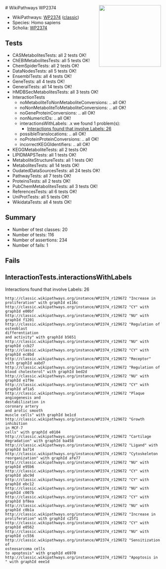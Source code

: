 <img style="float: right; width: 200px" src="https://upload.wikimedia.org/wikipedia/commons/thumb/8/83/Wplogo_with_text_500.png/640px-Wplogo_with_text_500.png" />
# WikiPathways WP2374

* WikiPathways: [WP2374](https://wikipathways.org/pathways/WP2374) ([classic](https://classic.wikipathways.org/instance/WP2374))
* Species: Homo sapiens
* Scholia: [WP2374](https://scholia.toolforge.org/wikipathways/WP2374)
## Tests
* CASMetabolitesTests: all 2 tests OK!
* ChEBIMetabolitesTests: all 5 tests OK!
* ChemSpiderTests: all 2 tests OK!
* DataNodesTests: all 5 tests OK!
* EnsemblTests: all 4 tests OK!
* GeneTests: all 4 tests OK!
* GeneralTests: all 14 tests OK!
* HMDBSecMetabolitesTests: all 3 tests OK!
* InteractionTests
    * noMetaboliteToNonMetaboliteConversions: .. all OK!
    * noNonMetaboliteToMetaboliteConversions: .. all OK!
    * noGeneProteinConversions: .. all OK!
    * nonNumericIDs: .. all OK!
    * interactionsWithLabels: .x we found 1 problem(s):
        * [Interactions found that involve Labels: 26](#fe97a8dd)
    * possibleTranslocations: .. all OK!
    * noProteinProteinConversions: .. all OK!
    * incorrectKEGGIdentifiers: .. all OK!
* KEGGMetaboliteTests: all 2 tests OK!
* LIPIDMAPSTests: all 1 tests OK!
* MetaboliteStructureTests: all 1 tests OK!
* MetabolitesTests: all 14 tests OK!
* OudatedDataSourcesTests: all 24 tests OK!
* PathwayTests: all 7 tests OK!
* ProteinsTests: all 2 tests OK!
* PubChemMetabolitesTests: all 3 tests OK!
* ReferencesTests: all 6 tests OK!
* UniProtTests: all 5 tests OK!
* WikidataTests: all 4 tests OK!


## Summary

* Number of test classes: 20
* Number of tests: 116
* Number of assertions: 234
* Number of fails: 1

## Fails

<a name="fe97a8dd" />

## InteractionTests.interactionsWithLabels

Interactions found that involve Labels: 26
```
http://classic.wikipathways.org/instance/WP2374_r129672 "Increase in 
proliferation" with graphId e116c
http://classic.wikipathways.org/instance/WP2374_r129672 "CY" with graphId e00bf
http://classic.wikipathways.org/instance/WP2374_r129672 "NU" with graphId f1201
http://classic.wikipathways.org/instance/WP2374_r129672 "Regulation of 
osteoblast
differentiation
and activity" with graphId b5651
http://classic.wikipathways.org/instance/WP2374_r129672 "NU" with graphId ccb27
http://classic.wikipathways.org/instance/WP2374_r129672 "CY" with graphId ec8bd
http://classic.wikipathways.org/instance/WP2374_r129672 "Receptor" with graphId aabd7
http://classic.wikipathways.org/instance/WP2374_r129672 "Regulation of
blood cholesterol" with graphId bed2d
http://classic.wikipathways.org/instance/WP2374_r129672 "NU" with graphId e1f9e
http://classic.wikipathways.org/instance/WP2374_r129672 "CY" with graphId af1a5
http://classic.wikipathways.org/instance/WP2374_r129672 "Plaque
angiogenesis and 
destabilization in
coronary artery
and arotic smooth
muscle cells" with graphId be1cd
http://classic.wikipathways.org/instance/WP2374_r129672 "Growth
inhibition
in MCF-7
cells" with graphId e0104
http://classic.wikipathways.org/instance/WP2374_r129672 "Cartilage
degradation" with graphId ba458
http://classic.wikipathways.org/instance/WP2374_r129672 "Ligand" with graphId ba714
http://classic.wikipathways.org/instance/WP2374_r129672 "Cytoskeleton
reorganization" with graphId afe77
http://classic.wikipathways.org/instance/WP2374_r129672 "NU" with graphId e95b6
http://classic.wikipathways.org/instance/WP2374_r129672 "CY" with graphId abc9d
http://classic.wikipathways.org/instance/WP2374_r129672 "CY" with graphId ebc12
http://classic.wikipathways.org/instance/WP2374_r129672 "NU" with graphId c007b
http://classic.wikipathways.org/instance/WP2374_r129672 "CY" with graphId bf8ea
http://classic.wikipathways.org/instance/WP2374_r129672 "NU" with graphId c0b1a
http://classic.wikipathways.org/instance/WP2374_r129672 "Increase in 
proliferation" with graphId c25f1
http://classic.wikipathways.org/instance/WP2374_r129672 "CY" with graphId e0562
http://classic.wikipathways.org/instance/WP2374_r129672 "NU" with graphId cc556
http://classic.wikipathways.org/instance/WP2374_r129672 "Sensitization of 
osteosarcoma cells
to apoptosis" with graphId e6970
http://classic.wikipathways.org/instance/WP2374_r129672 "Apoptosis in 
" with graphId eee1d
```

